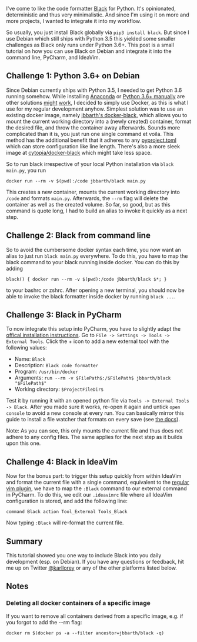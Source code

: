 <!--
.. title: How to set up Black with Debain, PyCharm, and IdeaVim
.. slug: set-up-black-pycharm-ideavim
.. date: 2019-07-28 10:30:13 UTC+01:00
.. tags: 
.. category: 
.. link: 
.. description: 
.. type: text
-->

I've come to like the code formatter [Black](https://black.readthedocs.io/en/stable/index.html) for Python.
It's opinionated, deterministic and thus very minimalistic.
And since I'm using it on more and more projects, I wanted to integrate it into my workflow.

So usually, you just install Black globally via `pip3 install black`.
But since I use Debian which still ships with Python 3.5
this yielded some smaller challenges as Black only runs under Python 3.6+.
This post is a small tutorial on how you can use Black on Debian and integrate it into the command line, PyCharm, and IdeaVim.

## Challenge 1: Python 3.6+ on Debian
Since Debian currently ships with Python 3.5, I needed to get Python 3.6 running somehow.
While installing [Anaconda](https://www.anaconda.com/distribution/) or [Python 3.6+ manually](https://www.python.org/downloads/)
are other solutions [might](https://community.hortonworks.com/idea/212478/independent-python-vs-anaconda-python.html) [work](https://unix.stackexchange.com/q/332641),
I decided to simply use Docker, as this is what I use for my regular development anyhow.
Simplest solution was to use an existing docker image,
namely [jbbarth's docker-black](https://github.com/jbbarth/docker-black),
which allows you to mount the current working directory into a (newly created) container, format the desired file, and throw the container away afterwards.
Sounds more complicated than it is, you just run one single command et voila.
This method has the additional benefit that it adheres to any [pyproject.toml](https://github.com/psf/black#pyprojecttoml) which can store configuration like line length.
There's also a more sleek image at [cytopia/docker-black](https://github.com/cytopia/docker-black) which might take less space.

So to run black irrespective of your local Python installation via `black main.py`,
you run
```
docker run --rm -v $(pwd):/code jbbarth/black main.py
```
This creates a new container, mounts the current working directory into `/code` and formats `main.py`.
Afterwards, the `--rm` flag will delete the container as well as the created volume.
So far, so good, but as this command is quote long, I had to build an alias to invoke it quickly as a next step.

## Challenge 2: Black from command line
So to avoid the cumbersome docker syntax each time, you now want an alias to just run `black main.py` everywhere.
To do this, you have to map the black command to your black running inside docker.
You can do this by adding
```
black() { docker run --rm -v $(pwd):/code jbbarth/black $*; }
```
to your bashrc or zshrc.
After opening a new terminal, you should now be able to invoke the black formatter inside docker by running `black ...`.

## Challenge 3: Black in PyCharm
To now integrate this setup into PyCharm,
you have to slightly adapt the [offical installation instructions](https://black.readthedocs.io/en/stable/editor_integration.html#pycharm-intellij-idea).
Go to `File -> Settings -> Tools -> External Tools`.
Click the + icon to add a new external tool with the following values:

* Name: `Black`
* Description: `Black code formatter`
* Program: `/usr/bin/docker`
* Arguments: `run --rm -v $FilePath$:/$FilePath$ jbbarth/black "$FilePath$"`
* Working directory: `$ProjectFileDir$`

Test it by running it with an opened python file via `Tools -> External Tools -> Black`.
After you made sure it works, re-open it again and untick `open console` to avoid a new console at every run.
You can basically mirror this guide to install a file watcher
that formats on every save (see [the docs](https://black.readthedocs.io/en/stable/editor_integration.html#pycharm-intellij-idea)).

Note: As you can see, this only mounts the current file and thus does not adhere to any config files.
The same applies for the next step as it builds upon this one.

## Challenge 4: Black in IdeaVim
Now for the bonus part: to trigger this setup quickly from within IdeaVim and format the current file with a single command,
equivalent to the [regular vim plugin](https://black.readthedocs.io/en/stable/editor_integration.html#vim),
we have to map the `:Black` command to our external command in PyCharm.
To do this, we edit our `.ideavimrc` file where all IdeaVim configuration is stored,
and add the following line:
```
command Black action Tool_External Tools_Black
```

Now typing `:Black` will re-format the current file.

## Summary
This tutorial showed you one way to include Black into you daily development (esp. on Debian).
If you have any questions or feedback, hit me up on Twitter [@karllorey](https://twitter.com/karllorey)
or any of the other platforms listed below.

## Notes
### Deleting all docker containers of a specific image
If you want to remove all containers derived from a specific image, e.g. if you forgot to add the --rm flag:
```
docker rm $(docker ps -a --filter ancestor=jbbarth/black -q)
```
